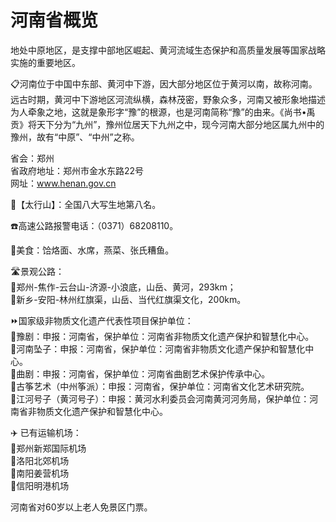 # 河南省概览  
地处中原地区，是支撑中部地区崛起、黄河流域生态保护和高质量发展等国家战略实施的重要地区。  
  
📋河南位于中国中东部、黄河中下游，因大部分地区位于黄河以南，故称河南。远古时期，黄河中下游地区河流纵横，森林茂密，野象众多，河南又被形象地描述为人牵象之地，这就是象形字“豫”的根源，也是河南简称“豫”的由来。《尚书•禹贡》将天下分为“九州”，豫州位居天下九州之中，现今河南大部分地区属九州中的豫州，故有“中原”、“中州”之称。  

省会：郑州  
省政府地址：郑州市金水东路22号  
网址：<a href="http://www.henan.gov.cn" target="_blank">www.henan.gov.cn</a>    
  
🏅【太行山】：全国八大写生地第八名。  

☎️高速公路报警电话：（0371）68208110。  

🍴美食：饸烙面、水席，燕菜、张氏糟鱼。  

🛣️景观公路：  
🔸郑州-焦作-云台山-济源-小浪底，山岳、黄河，293km；  
🔸新乡-安阳-林州红旗渠，山岳、当代红旗渠文化，200km。  
  
⏩国家级非物质文化遗产代表性项目保护单位：  
🔸豫剧：申报：河南省，保护单位：河南省非物质文化遗产保护和智慧化中心。  
🔸河南坠子：申报：河南省，保护单位：河南省非物质文化遗产保护和智慧化中心。  
🔸曲剧：申报：河南省，保护单位：河南省曲剧艺术保护传承中心。  
🔸古筝艺术（中州筝派）：申报：河南省，保护单位：河南省文化艺术研究院。  
🔸江河号子（黄河号子）：申报：黄河水利委员会河南黄河河务局，保护单位：河南省非物质文化遗产保护和智慧化中心。   
  
✈️ 已有运输机场：  
🔸郑州新郑国际机场  
🔸洛阳北郊机场  
🔸南阳姜营机场  
🔸信阳明港机场  
  
河南省对60岁以上老人免景区门票。  